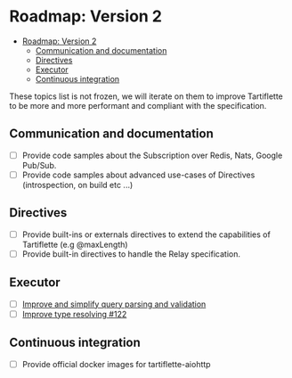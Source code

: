 # Roadmap: Version 2

- [Roadmap: Version 2](#roadmap-version-2)
  - [Communication and documentation](#communication-and-documentation)
  - [Directives](#directives)
  - [Executor](#executor)
  - [Continuous integration](#continuous-integration)

These topics list is not frozen, we will iterate on them to improve Tartiflette to be more and more performant and compliant with the specification.

## Communication and documentation

* [ ] Provide code samples about the Subscription over Redis, Nats, Google Pub/Sub.
* [ ] Provide code samples about advanced use-cases of Directives (introspection, on build etc ...)

## Directives

* [ ] Provide built-ins or externals directives to extend the capabilities of Tartiflette (e.g @maxLength)
* [ ] Provide built-in directives to handle the Relay specification.

## Executor

* [ ] [Improve and simplify query parsing and validation](https://github.com/dailymotion/tartiflette/issues/121)
* [ ] [Improve type resolving #122](https://github.com/dailymotion/tartiflette/issues/122)

## Continuous integration

* [ ] Provide official docker images for tartiflette-aiohttp